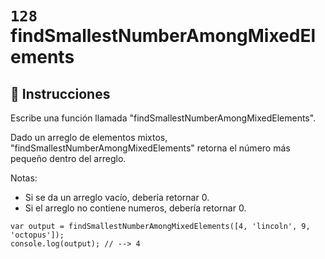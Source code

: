 # `128` findSmallestNumberAmongMixedElements

## 📝 Instrucciones

Escribe una función llamada "findSmallestNumberAmongMixedElements".

Dado un arreglo de elementos mixtos, "findSmallestNumberAmongMixedElements" retorna el número más pequeño dentro del arreglo.

Notas:
* Si se da un arreglo vacío, debería retornar 0.
* Si el arreglo no contiene numeros, debería retornar 0.

```Js
var output = findSmallestNumberAmongMixedElements([4, 'lincoln', 9, 'octopus']);
console.log(output); // --> 4
```